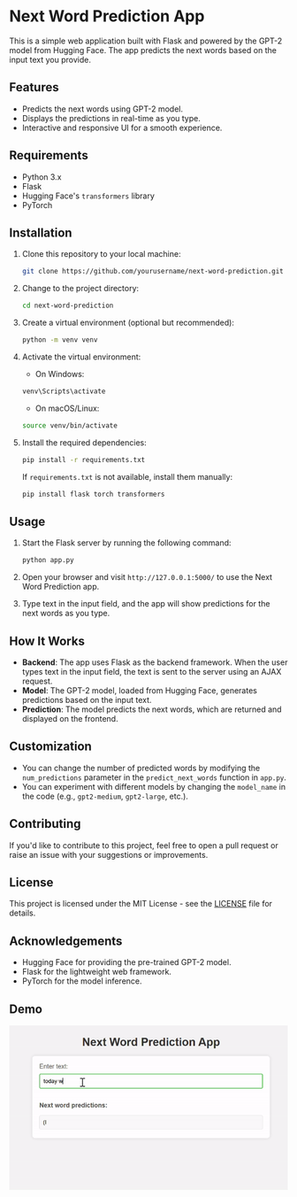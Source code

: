 # Next Word Prediction App

This is a simple web application built with Flask and powered by the GPT-2 model from Hugging Face. The app predicts the next words based on the input text you provide.

## Features
- Predicts the next words using GPT-2 model.
- Displays the predictions in real-time as you type.
- Interactive and responsive UI for a smooth experience.

## Requirements
- Python 3.x
- Flask
- Hugging Face's `transformers` library
- PyTorch

## Installation

1. Clone this repository to your local machine:

    ```bash
    git clone https://github.com/yourusername/next-word-prediction.git
    ```

2. Change to the project directory:

    ```bash
    cd next-word-prediction
    ```

3. Create a virtual environment (optional but recommended):

    ```bash
    python -m venv venv
    ```

4. Activate the virtual environment:

    - On Windows:
    
    ```bash
    venv\Scripts\activate
    ```

    - On macOS/Linux:
    
    ```bash
    source venv/bin/activate
    ```

5. Install the required dependencies:

    ```bash
    pip install -r requirements.txt
    ```

    If `requirements.txt` is not available, install them manually:

    ```bash
    pip install flask torch transformers
    ```

## Usage

1. Start the Flask server by running the following command:

    ```bash
    python app.py
    ```

2. Open your browser and visit `http://127.0.0.1:5000/` to use the Next Word Prediction app.

3. Type text in the input field, and the app will show predictions for the next words as you type.

## How It Works

- **Backend**: The app uses Flask as the backend framework. When the user types text in the input field, the text is sent to the server using an AJAX request.
- **Model**: The GPT-2 model, loaded from Hugging Face, generates predictions based on the input text.
- **Prediction**: The model predicts the next words, which are returned and displayed on the frontend.

## Customization

- You can change the number of predicted words by modifying the `num_predictions` parameter in the `predict_next_words` function in `app.py`.
- You can experiment with different models by changing the `model_name` in the code (e.g., `gpt2-medium`, `gpt2-large`, etc.).

## Contributing

If you'd like to contribute to this project, feel free to open a pull request or raise an issue with your suggestions or improvements.

## License

This project is licensed under the MIT License - see the [LICENSE](LICENSE) file for details.

## Acknowledgements

- Hugging Face for providing the pre-trained GPT-2 model.
- Flask for the lightweight web framework.
- PyTorch for the model inference.


## Demo

![Next Word Prediction Demo](GIF/next.gif)
